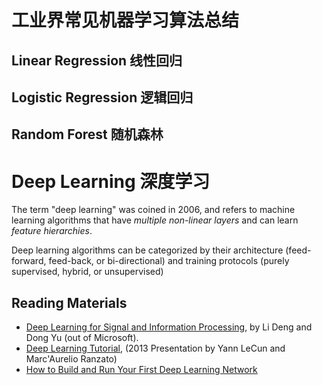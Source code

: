 # 工业界常见机器学习算法总结


## Linear Regression 线性回归

## Logistic Regression 逻辑回归

## Random Forest 随机森林

# Deep Learning 深度学习

The term "deep learning" was coined in 2006, and refers to machine learning algorithms that have *multiple non-linear layers* and can learn *feature hierarchies*.

Deep learning algorithms can be categorized by their architecture (feed-forward, feed-back, or bi-directional) and training protocols (purely supervised, hybrid, or unsupervised)

## Reading Materials
- [Deep Learning for Signal and Information Processing](http://cs.tju.edu.cn/web/docs/2013-Deep%20Learning%20for%20Signal%20and%20Information%20Processing.pdf), by Li Deng and Dong Yu (out of Microsoft).
- [Deep Learning Tutorial](http://www.cs.nyu.edu/~yann/talks/lecun-ranzato-icml2013.pdf), (2013 Presentation by Yann LeCun and Marc'Aurelio Ranzato)
- [How to Build and Run Your First Deep Learning Network](http://radar.oreilly.com/2014/07/how-to-build-and-run-your-first-deep-learning-network.html)
